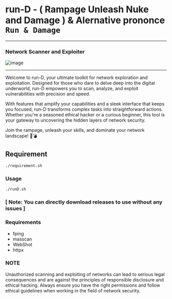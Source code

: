 # run-D - ( Rampage Unleash Nuke and Damage ) & Alernative prononce `Run & Damage`
---
### Network Scanner and Exploiter
![image](https://github.com/user-attachments/assets/306e7930-36b0-4a56-b574-61425f5a21ae)

---
Welcome to run-D, your ultimate toolkit for network exploration and exploitation. Designed for those who dare to delve deep into the digital underworld, run-D empowers you to scan, analyze, and exploit vulnerabilities with precision and speed.

With features that amplify your capabilities and a sleek interface that keeps you focused, run-D transforms complex tasks into straightforward actions. Whether you're a seasoned ethical hacker or a curious beginner, this tool is your gateway to uncovering the hidden layers of network security.

Join the rampage, unleash your skills, and dominate your network landscape! 🚀💣

## Requirement
```
./requirement.sh
```

### Usage
```
./runD.sh
```
### [ Note: You can directly download releases to use without any issues ]

### Requirements
- fping
- masscan
- WebShot
- httpx

### NOTE
Unauthorized scanning and exploiting of networks can lead to serious legal consequences and are against the principles of responsible disclosure and ethical hacking. Always ensure you have the right permissions and follow ethical guidelines when working in the field of network security.

